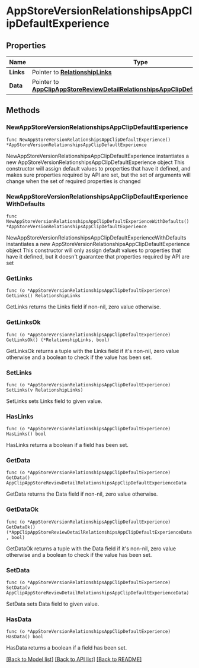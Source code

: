 # AppStoreVersionRelationshipsAppClipDefaultExperience

## Properties

Name | Type | Description | Notes
------------ | ------------- | ------------- | -------------
**Links** | Pointer to [**RelationshipLinks**](RelationshipLinks.md) |  | [optional] 
**Data** | Pointer to [**AppClipAppStoreReviewDetailRelationshipsAppClipDefaultExperienceData**](AppClipAppStoreReviewDetailRelationshipsAppClipDefaultExperienceData.md) |  | [optional] 

## Methods

### NewAppStoreVersionRelationshipsAppClipDefaultExperience

`func NewAppStoreVersionRelationshipsAppClipDefaultExperience() *AppStoreVersionRelationshipsAppClipDefaultExperience`

NewAppStoreVersionRelationshipsAppClipDefaultExperience instantiates a new AppStoreVersionRelationshipsAppClipDefaultExperience object
This constructor will assign default values to properties that have it defined,
and makes sure properties required by API are set, but the set of arguments
will change when the set of required properties is changed

### NewAppStoreVersionRelationshipsAppClipDefaultExperienceWithDefaults

`func NewAppStoreVersionRelationshipsAppClipDefaultExperienceWithDefaults() *AppStoreVersionRelationshipsAppClipDefaultExperience`

NewAppStoreVersionRelationshipsAppClipDefaultExperienceWithDefaults instantiates a new AppStoreVersionRelationshipsAppClipDefaultExperience object
This constructor will only assign default values to properties that have it defined,
but it doesn't guarantee that properties required by API are set

### GetLinks

`func (o *AppStoreVersionRelationshipsAppClipDefaultExperience) GetLinks() RelationshipLinks`

GetLinks returns the Links field if non-nil, zero value otherwise.

### GetLinksOk

`func (o *AppStoreVersionRelationshipsAppClipDefaultExperience) GetLinksOk() (*RelationshipLinks, bool)`

GetLinksOk returns a tuple with the Links field if it's non-nil, zero value otherwise
and a boolean to check if the value has been set.

### SetLinks

`func (o *AppStoreVersionRelationshipsAppClipDefaultExperience) SetLinks(v RelationshipLinks)`

SetLinks sets Links field to given value.

### HasLinks

`func (o *AppStoreVersionRelationshipsAppClipDefaultExperience) HasLinks() bool`

HasLinks returns a boolean if a field has been set.

### GetData

`func (o *AppStoreVersionRelationshipsAppClipDefaultExperience) GetData() AppClipAppStoreReviewDetailRelationshipsAppClipDefaultExperienceData`

GetData returns the Data field if non-nil, zero value otherwise.

### GetDataOk

`func (o *AppStoreVersionRelationshipsAppClipDefaultExperience) GetDataOk() (*AppClipAppStoreReviewDetailRelationshipsAppClipDefaultExperienceData, bool)`

GetDataOk returns a tuple with the Data field if it's non-nil, zero value otherwise
and a boolean to check if the value has been set.

### SetData

`func (o *AppStoreVersionRelationshipsAppClipDefaultExperience) SetData(v AppClipAppStoreReviewDetailRelationshipsAppClipDefaultExperienceData)`

SetData sets Data field to given value.

### HasData

`func (o *AppStoreVersionRelationshipsAppClipDefaultExperience) HasData() bool`

HasData returns a boolean if a field has been set.


[[Back to Model list]](../README.md#documentation-for-models) [[Back to API list]](../README.md#documentation-for-api-endpoints) [[Back to README]](../README.md)


